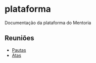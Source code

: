 # plataforma

Documentação da plataforma do Mentoria

## Reuniões

- [Pautas](meetings/agenda)
- [Atas](meetings/minutes)

